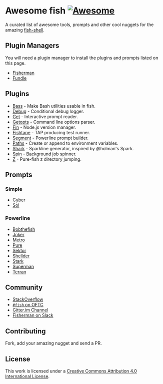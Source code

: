 # Awesome fish [![Awesome](https://cdn.rawgit.com/sindresorhus/awesome/d7305f38d29fed78fa85652e3a63e154dd8e8829/media/badge.svg)](https://github.com/sindresorhus/awesome)

A curated list of awesome tools, prompts and other cool nuggets for the amazing [fish-shell](https://github.com/fish-shell/fish-shell).

## Plugin Managers

You will need a plugin manager to install the plugins and prompts listed on this page.

- [Fisherman](https://github.com/fisherman/fisherman)
- [Fundle](https://github.com/tuvistavie/fundle)

## Plugins

- [Bass](https://github.com/edc/bass) - Make Bash utilities usable in fish.
- [Debug](https://github.com/fisherman/debug) - Conditional debug logger.
- [Get](https://github.com/fisherman/get) - Interactive prompt reader.
- [Getopts](https://github.com/fisherman/getopts) - Command line options parser.
- [Fin](https://github.com/fisherman/fin) - Node.js version manager.
- [Fishtape](https://github.com/fisherman/fishtape) - TAP producing test runner.
- [Segment](https://github.com/fisherman/segment) - Powerline prompt builder.
- [Paths](https://travis-ci.org/fisherman/paths) - Create or append to environment variables.
- [Shark](https://github.com/fisherman/shark) - Sparkline generator, inspired by @holman's Spark.
- [Spin](https://github.com/fisherman/spin) - Background job spinner.
- [Z](https://github.com/fisherman/z) - Pure-fish z directory jumping.

## Prompts

### Simple

- [Cyber](https://github.com/fisherman/cyber)
- [Sol](https://github.com/fisherman/sol)

### Powerline

- [Bobthefish](https://github.com/oh-my-fish/theme-bobthefish)
- [Joker](https://github.com/fisherman/joker)
- [Metro](https://github.com/fisherman/metro)
- [Pure](https://github.com/rafaelrinaldi/pure)
- [Sektor](https://github.com/fisherman/sektor)
- [Shellder](https://github.com/simnalamburt/shellder)
- [Stark](https://github.com/fisherman/stark)
- [Superman](https://github.com/fisherman/superman)
- [Terran](https://github.com/fisherman/terran)

## Community

- [StackOverflow](http://stackoverflow.com/questions/tagged/fish)
- [`#fish` on OFTC](https://webchat.oftc.net/?channels=fish)
- [Gitter.im Channel](https://gitter.im/fish-shell/fish-shell)
- [Fisherman on Slack](https://fisherman-wharf.herokuapp.com)

## Contributing

Fork, add your amazing nugget and send a PR.


## License

This work is licensed under a [Creative Commons Attribution 4.0 International License](http://creativecommons.org/licenses/by/4.0/).
